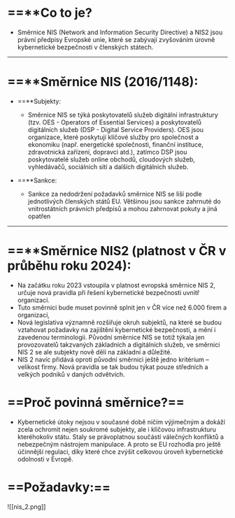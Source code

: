 # ==**Co to je?
- Směrnice NIS (Network and Information Security Directive) a NIS2 jsou právní předpisy Evropské unie, které se zabývají zvyšováním úrovně kybernetické bezpečnosti v členských státech.
------------------------------------------------------------------------
# ==**Směrnice NIS (2016/1148):

- ==**Subjekty: 
	- Směrnice NIS se týká poskytovatelů služeb digitální infrastruktury (tzv. OES - Operators of Essential Services) a poskytovatelů digitálních služeb (DSP - Digital Service Providers). OES jsou organizace, které poskytují klíčové služby pro společnost a ekonomiku (např. energetické společnosti, finanční instituce, zdravotnická zařízení, dopravci atd.), zatímco DSP jsou poskytovatelé služeb online obchodů, cloudových služeb, vyhledávačů, sociálních sítí a dalších digitálních služeb.

- ==**Sankce:
	- Sankce za nedodržení požadavků směrnice NIS se liší podle jednotlivých členských států EU. Většinou jsou sankce zahrnuté do vnitrostátních právních předpisů a mohou zahrnovat pokuty a jiná opatřen
-------------------------------------------------------------------------------
# ==**Směrnice NIS2 (platnost v ČR v průběhu roku 2024):

- Na začátku roku 2023 vstoupila v platnost evropská směrnice NIS 2, určuje nová pravidla při řešení kybernetické bezpečnosti uvnitř organizací.
- Tuto směrnici bude muset povinně splnit jen v ČR více než 6.000 firem a organizací,
- Nová legislativa významně rozšiřuje okruh subjektů, na které se budou vztahovat požadavky na zajištění kybernetické bezpečnosti, a mění i zavedenou terminologii. Původní směrnice NIS se totiž týkala jen provozovatelů takzvaných základních a digitálních služeb, ve směrnici NIS 2 se ale subjekty nově dělí na základní a důležité.
- NIS 2 navíc přidává oproti původní směrnici ještě jedno kritérium – velikost firmy. Nová pravidla se tak budou týkat pouze středních a velkých podniků v daných odvětvích.
# ==**Proč povinná směrnice?**==

- Kybernetické útoky nejsou v současné době ničím výjimečným a dokáží zcela ochromit nejen soukromé subjekty, ale i klíčovou infrastrukturu kteréhokoliv státu. Staly se právoplatnou součástí válečných konfliktů a nebezpečným nástrojem manipulace. A proto se EU rozhodla pro ještě účinnější regulaci, díky které chce zvýšit celkovou úroveň kybernetické odolnosti v Evropě.

# ==**Požadavky:**==

![[nis_2.png]]